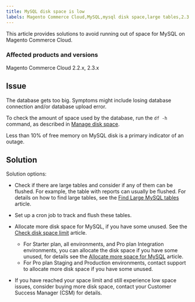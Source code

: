 ```yaml
---
title: MySQL disk space is low
labels: Magento Commerce Cloud,MySQL,mysql disk space,large tables,2.3.x,2.2.x,how to
---
```


This article provides solutions to avoid running out of space for MySQL on Magento Commerce Cloud.

### Affected products and versions

Magento Commerce Cloud 2.2.x, 2.3.x

## Issue

The database gets too big. Symptoms might include losing database connection and/or database upload error. 

To check the amount of space used by the database, run the <code class="language-bash">df -h
</code> command, as described in [Manage disk space](https://devdocs.magento.com/cloud/project/manage-disk-space.html).

Less than 10% of free memory on MySQL disk is a primary indicator of an outage.

## Solution

Solution options:

* Check if there are large tables and consider if any of them can be flushed. For example, the table with reports can usually be flushed. For details on how to find large tables, see the [Find Large MySQL tables](https://support.magento.com/hc/en-us/articles/360038957591) article.
* Set up a cron job to track and flush these tables.
* Allocate more disk space for MySQL, if you have some unused. See the [Check disk space limit](https://support.magento.com/hc/en-us/articles/360038374052) article.
    
    * For Starter plan, all environments, and Pro plan Integration environments, you can allocate the disk space if you have some unused, for details see the [Allocate more space for MySQL](https://support.magento.com/hc/en-us/articles/360038761511) article.
    * For Pro plan Staging and Production environments, contact support to allocate more disk space if you have some unused. 
    
    
    
* If you have reached your space limit and still experience low space issues, consider buying more disk space, contact your Customer Success Manager (CSM) for details.

 
 